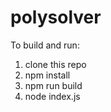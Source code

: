 # polysolver

To build and run: 

1. clone this repo
2. npm install
3. npm run build
4. node index.js
   
